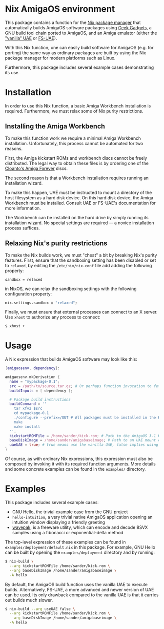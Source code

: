 Nix AmigaOS environment
=======================
This package contains a function for the
[Nix package manager](http://nixos.org/nix) that automatically builds AmigaOS
software packages using [Geek Gadgets](http://geekgadgets.back2roots.org), a GNU
build tool chain ported to AmigaOS, and an Amiga emulator (either the
["vanilla" UAE](http://amiga.technology) or
[FS-UAE](https://fs-uae.net)).

With this Nix function, one can easily build software for AmigaOS (e.g. for
porting) the same way as ordinary packages are built by using the Nix package
manager for modern platforms such as Linux.

Furthermore, this package includes several example cases demonstrating its use.

Installation
============
In order to use this Nix function, a basic Amiga Workbench installation is
required. Furthermore, we must relax some of Nix purity restrictions.

Installing the Amiga Workbench
------------------------------
To make this function work we require a minimal Amiga Workbench installation.
Unfortunately, this process cannot be automated for two reasons.

First, the Amiga kickstart ROMs and workbench discs cannot be freely
distributed. The legal way to obtain these files is by ordering one of the
[Cloanto's Amiga Forever](http://www.amigaforever.com) discs.

The second reason is that a Workbench installation requires running an
installation wizard.

To make this happen, UAE must be instructed to mount a directory of the host
filesystem as a hard disk device. On this hard disk device, the Amiga Workbench
must be installed. Consult UAE or FS-UAE's documentation for more information.

The Workbench can be installed on the hard drive by simply running its
installation wizard. No special settings are required -- a novice installation
process suffices.

Relaxing Nix's purity restrictions
----------------------------------
To make the Nix builds work, we must "cheat" a bit by breaking Nix's purity
features. First, ensure that the sandboxing setting has been disabled or set to
`relaxed`, by editing the `/etc/nix/nix.conf` file add adding the following
property:

```
sandbox = relaxed
```

in NixOS, we can relax the sandboxing settings with the following configuration
property:

```nix
nix.settings.sandbox = "relaxed";
```

Finally, we must ensure that external processes can connect to an X server. Use
`xhost` to authorize any process to connect:

```bash
$ xhost +
```

Usage
=====
A Nix expression that builds AmigaOS software may look like this:

```nix
{amigaosenv, dependency}:

amigaosenv.mkDerivation {
  name = "mypackage-0.1";
  src = /path/to/source.tar.gz; # Or perhaps function invocation to fetchurl
  buildInputs = [ dependency ];

  # Package build instructions
  buildCommand = ''
    tar xfvz $src
    cd mypackage-0.1
    ./configure --prefix=/OUT # All packages must be installed in the OUT: assignment
    make
    make install
  '';
  kickstartROMFile = /home/sander/kick.rom; # Path to the AmigaOS 3.1 Kickstart ROM file
  baseDiskImage = /home/sander/amigabaseimage; # Path to an UAE mount containing a clean Workbench 3.1 installation
  uaeUAE = true; # true means use the vanilla UAE, false implies using FS-UAE
}
```

Of course, as with ordinary Nix expressions, this expression must also be
composed by invoking it with its required function arguments. More details and
some concrete examples can be found in the `examples/` directory.

Examples
========
This package includes several example cases:

* GNU Hello, the trivial example case from the GNU project
* `hello-intuition`, a very trivial native AmigaOS application opening an intuition window displaying a friendly greeting
* [wavepak](http://aminet.net/package/mus/misc/wavepak), is a freeware utility, which can encode and decode 8SVX samples using a fibonacci or exponential-delta method

The top-level expression of these examples can be found in
`examples/deployment/default.nix` in this package. For example, GNU Hello can be
built by opening the `examples/deployment` directory and by running:

```bash
$ nix-build \
  --arg kickstartROMFile /home/sander/kick.rom \
  --arg baseDiskImage /home/sander/amigabaseimage \
  -A hello
```

By default, the AmigaOS build function uses the vanilla UAE to execute builds.
Alternatively, FS-UAE, a more advanced and newer version of UAE can be used. Its
only drawback compared to the vanilla UAE is that it carries out builds much
slower.

```bash
$ nix-build --arg useUAE false \
  --arg kickstartROMFile /home/sander/kick.rom \
  --arg baseDiskImage /home/sander/amigabaseimage \
  -A hello
```
